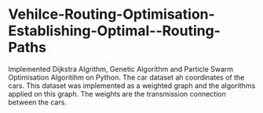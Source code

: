 # Vehilce-Routing-Optimisation-Establishing-Optimal--Routing-Paths
Implemented Dijkstra Algrithm, Genetic Algorithm and Particle Swarm Optimisation Algoritihm on Python. The car dataset ah coordinates of the cars. This dataset was implemented as a weighted graph and the algorithms applied on this graph. The weights are the transmission connection between the cars.
